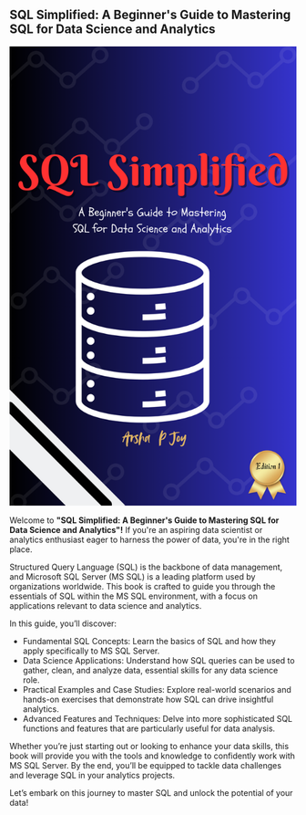 ## SQL Simplified: A Beginner's Guide to Mastering SQL for Data Science and Analytics

![web app 1.png](https://github.com/Arshapjoy/SQL_notes/blob/main/SQL%20Mastery.png)

Welcome to  **"SQL Simplified: A Beginner's Guide to Mastering SQL for Data Science and Analytics"!**  If you're an aspiring data scientist or analytics enthusiast eager to harness the power of data, you're in the right place.

Structured Query Language (SQL) is the backbone of data management, and Microsoft SQL Server (MS SQL) is a leading platform used by organizations worldwide. This book is crafted to guide you through the essentials of SQL within the MS SQL environment, with a focus on applications relevant to data science and analytics.

In this guide, you’ll discover:

- Fundamental SQL Concepts: Learn the basics of SQL and how they apply specifically to MS SQL Server.
- Data Science Applications: Understand how SQL queries can be used to gather, clean, and analyze data, essential skills for any data science role.
- Practical Examples and Case Studies: Explore real-world scenarios and hands-on exercises that demonstrate how SQL can drive insightful analytics.
- Advanced Features and Techniques: Delve into more sophisticated SQL functions and features that are particularly useful for data analysis.
  
Whether you’re just starting out or looking to enhance your data skills, this book will provide you with the tools and knowledge to confidently work with MS SQL Server. By the end, you’ll be equipped to tackle data challenges and leverage SQL in your analytics projects.

Let’s embark on this journey to master SQL and unlock the potential of your data!

